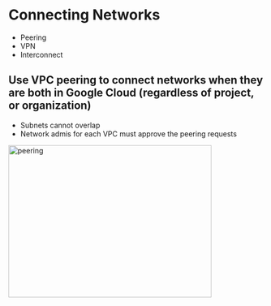 # Connecting Networks
- Peering
- VPN
- Interconnect

## Use VPC peering to connect networks when they are both in Google Cloud (regardless of project, or organization)
- Subnets cannot overlap
- Network admis for each VPC must approve the peering requests

<img width="400" height="300" alt="peering" src="https://user-images.githubusercontent.com/40435982/128070922-27c8ac2d-be09-4e81-bed8-5966783434f4.PNG">
